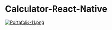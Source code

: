 # Calculator-React-Native

[![Portafolio-11.png](https://i.postimg.cc/YSMKqmFy/Portafolio-11.png)](https://postimg.cc/dhHS5348)
